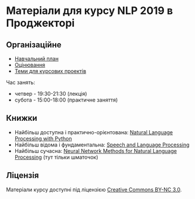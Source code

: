 # Матеріали для курсу NLP 2019 в Проджекторі

## Організаційне

- [Навчальний план](syllabus.md)
- [Оцінювання](grading.md)
- [Теми для курсових проектів](course-project/)

Час занять:
- четвер - 19:30-21:30 (лекція)
- субота - 15:00-18:00 (практичне заняття)

## Книжки

- Найбільш доступна і практично-орієнтована: [Natural Language Processing with Python](http://www.nltk.org/book/)
- Найбільш відома і фундаментальна: [Speech and Language Processing](https://web.stanford.edu/~jurafsky/slp3/)
- Найбільш сучасна: [Neural Network Methods for
Natural Language Processing](http://www.morganclaypoolpublishers.com/catalog_Orig/samples/9781627052955_sample.pdf) (тут тільки шматочок)

## Ліцензія

Матеріали курсу доступні під ліцензією [Creative Commons BY-NC 3.0](https://creativecommons.org/licenses/by-nc/3.0/).
